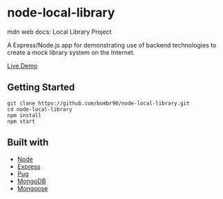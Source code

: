 # node-local-library
mdn web docs: Local Library Project

A Express/Node.js app for demonstrating use of backend technologies to create a mock library system on the Internet. 

[Live Demo](https://node-local-library-t4iz.onrender.com/)

## Getting Started
```
git clone https://github.com/bombr90/node-local-library.git
cd node-local-library
npm install
npm start
```

## Built with 
- [Node](https://nodejs.dev/en/)
- [Express](https://expressjs.com/)
- [Pug](https://www.npmjs.com/package/pug)
- [MongoDB](https://cloud.mongodb.com/)
- [Mongoose](https://mongoosejs.com/)